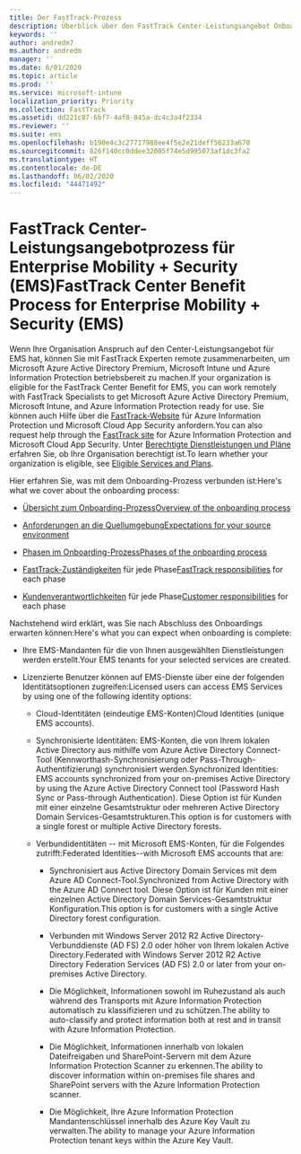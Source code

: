 ```yaml
---
title: Der FastTrack-Prozess
description: Überblick über den FastTrack Center-Leistungsangebot Onboarding Prozess
keywords: ''
author: andredm7
ms.author: andredm
manager: ''
ms.date: 6/01/2020
ms.topic: article
ms.prod: ''
ms.service: microsoft-intune
localization_priority: Priority
ms.collection: FastTrack
ms.assetid: dd221c87-6bf7-4af8-845a-dc4c3a4f2334
ms.reviewer: ''
ms.suite: ems
ms.openlocfilehash: b190e4c3c27717988ee4f5e2e21deff56233a670
ms.sourcegitcommit: 826f140cc0ddee32005f74e5d995073af1dc3fa2
ms.translationtype: HT
ms.contentlocale: de-DE
ms.lasthandoff: 06/02/2020
ms.locfileid: "44471492"
---
```

# <a name="fasttrack-center-benefit-process-for-enterprise-mobility--security-ems"></a><span data-ttu-id="0134b-103">FastTrack Center-Leistungsangebotprozess für Enterprise Mobility + Security (EMS)</span><span class="sxs-lookup"><span data-stu-id="0134b-103">FastTrack Center Benefit Process for Enterprise Mobility + Security (EMS)</span></span>
<span data-ttu-id="0134b-104">Wenn Ihre Organisation Anspruch auf den Center-Leistungsangebot für EMS hat, können Sie mit FastTrack Experten remote zusammenarbeiten, um Microsoft Azure Active Directory Premium, Microsoft Intune und Azure Information Protection betriebsbereit zu machen.</span><span class="sxs-lookup"><span data-stu-id="0134b-104">If your organization is eligible for the FastTrack Center Benefit for EMS, you can work remotely with FastTrack Specialists to get Microsoft Azure Active Directory Premium, Microsoft Intune, and Azure Information Protection ready for use.</span></span> <span data-ttu-id="0134b-105">Sie können auch Hilfe über die [FastTrack-Website](https://www.microsoft.com/fasttrack/microsoft-365/ems) für Azure Information Protection und Microsoft Cloud App Security anfordern.</span><span class="sxs-lookup"><span data-stu-id="0134b-105">You can also request help through the [FastTrack site](https://www.microsoft.com/fasttrack/microsoft-365/ems) for Azure Information Protection and Microsoft Cloud App Security.</span></span> <span data-ttu-id="0134b-106">Unter [Berechtigte Dienstleistungen und Pläne](M365-eligible-services-and-plans.md) erfahren Sie, ob Ihre Organisation berechtigt ist.</span><span class="sxs-lookup"><span data-stu-id="0134b-106">To learn whether your organization is eligible, see [Eligible Services and Plans](M365-eligible-services-and-plans.md).</span></span>


<span data-ttu-id="0134b-107">Hier erfahren Sie, was mit dem Onboarding-Prozess verbunden ist:</span><span class="sxs-lookup"><span data-stu-id="0134b-107">Here's what we cover about the onboarding process:</span></span>

-   [<span data-ttu-id="0134b-108">Übersicht zum Onboarding-Prozess</span><span class="sxs-lookup"><span data-stu-id="0134b-108">Overview of the onboarding process</span></span>](EMS-fasttrack-benefit-overview.md)

-   [<span data-ttu-id="0134b-109">Anforderungen an die Quellumgebung</span><span class="sxs-lookup"><span data-stu-id="0134b-109">Expectations for your source environment</span></span>](EMS-source-environment-expectations.md)

-   [<span data-ttu-id="0134b-110">Phasen im Onboarding-Prozess</span><span class="sxs-lookup"><span data-stu-id="0134b-110">Phases of the onboarding process</span></span>](EMS-onboarding-phases.md)

-   <span data-ttu-id="0134b-111">[FastTrack-Zuständigkeiten](EMS-fasttrack-responsibilities.md) für jede Phase</span><span class="sxs-lookup"><span data-stu-id="0134b-111">[FastTrack responsibilities](EMS-fasttrack-responsibilities.md) for each phase</span></span>

-   <span data-ttu-id="0134b-112">[Kundenverantwortlichkeiten](EMS-your-responsibilities.md) für jede Phase</span><span class="sxs-lookup"><span data-stu-id="0134b-112">[Customer responsibilities](EMS-your-responsibilities.md) for each phase</span></span>

<span data-ttu-id="0134b-113">Nachstehend wird erklärt, was Sie nach Abschluss des Onboardings erwarten können:</span><span class="sxs-lookup"><span data-stu-id="0134b-113">Here's what you can expect when onboarding is complete:</span></span>

-   <span data-ttu-id="0134b-114">Ihre EMS-Mandanten für die von Ihnen ausgewählten Dienstleistungen werden erstellt.</span><span class="sxs-lookup"><span data-stu-id="0134b-114">Your EMS tenants for your selected services are created.</span></span>

-   <span data-ttu-id="0134b-115">Lizenzierte Benutzer können auf EMS-Dienste über eine der folgenden Identitätsoptionen zugreifen:</span><span class="sxs-lookup"><span data-stu-id="0134b-115">Licensed users can access EMS Services by using one of the following identity options:</span></span>

    -   <span data-ttu-id="0134b-116">Cloud-Identitäten (eindeutige EMS-Konten)</span><span class="sxs-lookup"><span data-stu-id="0134b-116">Cloud Identities (unique EMS accounts).</span></span>

    -   <span data-ttu-id="0134b-117">Synchronisierte Identitäten: EMS-Konten, die von Ihrem lokalen Active Directory aus mithilfe vom Azure Active Directory Connect-Tool (Kennworthash-Synchronisierung oder Pass-Through-Authentifizierung) synchronisiert werden.</span><span class="sxs-lookup"><span data-stu-id="0134b-117">Synchronized Identities: EMS accounts synchronized from your on-premises Active Directory by using the Azure Active Directory Connect tool (Password Hash Sync or Pass-through Authentication).</span></span> <span data-ttu-id="0134b-118">Diese Option ist für Kunden mit einer einzelne Gesamtstruktur oder mehreren Active Directory Domain Services-Gesamtstrukturen.</span><span class="sxs-lookup"><span data-stu-id="0134b-118">This option is for customers with a single forest or multiple Active Directory forests.</span></span>

    -   <span data-ttu-id="0134b-119">Verbundidentitäten -- mit Microsoft EMS-Konten, für die Folgendes zutrifft:</span><span class="sxs-lookup"><span data-stu-id="0134b-119">Federated Identities--with Microsoft EMS accounts that are:</span></span>

        -   <span data-ttu-id="0134b-120">Synchronisiert aus Active Directory Domain Services mit dem Azure AD Connect-Tool.</span><span class="sxs-lookup"><span data-stu-id="0134b-120">Synchronized from Active Directory with the Azure AD Connect tool.</span></span> <span data-ttu-id="0134b-121">Diese Option ist für Kunden mit einer einzelnen Active Directory Domain Services-Gesamtstruktur Konfiguration.</span><span class="sxs-lookup"><span data-stu-id="0134b-121">This option is for customers with a single Active Directory forest configuration.</span></span>

        -   <span data-ttu-id="0134b-122">Verbunden mit Windows Server 2012 R2 Active Directory-Verbunddienste (AD FS) 2.0 oder höher von Ihrem lokalen Active Directory.</span><span class="sxs-lookup"><span data-stu-id="0134b-122">Federated with Windows Server 2012 R2 Active Directory Federation Services (AD FS) 2.0 or later from your on-premises Active Directory.</span></span>

        -   <span data-ttu-id="0134b-123">Die Möglichkeit, Informationen sowohl im Ruhezustand als auch während des Transports mit Azure Information Protection automatisch zu klassifizieren und zu schützen.</span><span class="sxs-lookup"><span data-stu-id="0134b-123">The ability to auto-classify and protect information both at rest and in transit with Azure Information Protection.</span></span> 

        -   <span data-ttu-id="0134b-124">Die Möglichkeit, Informationen innerhalb von lokalen Dateifreigaben und SharePoint-Servern mit dem Azure Information Protection Scanner zu erkennen.</span><span class="sxs-lookup"><span data-stu-id="0134b-124">The ability to discover information within on-premises file shares and SharePoint servers with the Azure Information Protection scanner.</span></span> 

        -   <span data-ttu-id="0134b-125">Die Möglichkeit, Ihre Azure Information Protection Mandantenschlüssel innerhalb des Azure Key Vault zu verwalten.</span><span class="sxs-lookup"><span data-stu-id="0134b-125">The ability to manage your Azure Information Protection tenant keys within the Azure Key Vault.</span></span> 


